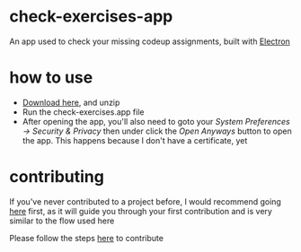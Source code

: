 # check-exercises-app
An app used to check your missing codeup assignments, built with [Electron](https://electronjs.org/)

# how to use
* [Download here](https://github.com/xaviersalazar/check-exercises-app/releases/download/1.3.1/check-exercises-darwin-x64-1.3.2.zip), and unzip
* Run the check-exercises.app file
* After opening the app, you'll also need to goto your *System Preferences -> Security & Privacy* then under click the *Open Anyways* button to open the app. This happens because I  don't have a certificate, yet

# contributing
If you've never contributed to a project before, I would recommend going [here](https://github.com/Roshanjossey/first-contributions) first, as it will guide you through your first contribution and is very similar to the flow used here

Please follow the steps [here](CONTRIBUTING.md) to contribute